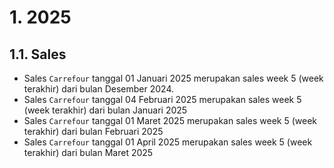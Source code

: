 # 1. 2025

## 1.1. Sales
- Sales `Carrefour` tanggal 01 Januari 2025 merupakan sales week 5 (week terakhir) dari bulan Desember 2024.
- Sales `Carrefour` tanggal 04 Februari 2025 merupakan sales week 5 (week terakhir) dari bulan Januari 2025
- Sales `Carrefour` tanggal 01 Maret 2025 merupakan sales week 5 (week terakhir) dari bulan Februari 2025
- Sales `Carrefour` tanggal 01 April 2025 merupakan sales week 5 (week terakhir) dari bulan Maret 2025
